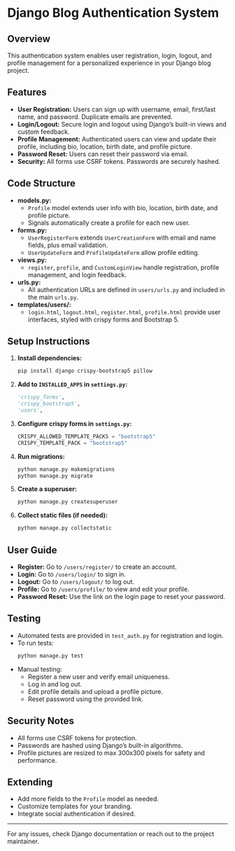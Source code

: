 # Django Blog Authentication System

## Overview

This authentication system enables user registration, login, logout, and profile management for a personalized experience in your Django blog project.

## Features

- **User Registration:** Users can sign up with username, email, first/last name, and password. Duplicate emails are prevented.
- **Login/Logout:** Secure login and logout using Django’s built-in views and custom feedback.
- **Profile Management:** Authenticated users can view and update their profile, including bio, location, birth date, and profile picture.
- **Password Reset:** Users can reset their password via email.
- **Security:** All forms use CSRF tokens. Passwords are securely hashed.

## Code Structure

- **models.py:**
  - `Profile` model extends user info with bio, location, birth date, and profile picture.
  - Signals automatically create a profile for each new user.
- **forms.py:**
  - `UserRegisterForm` extends `UserCreationForm` with email and name fields, plus email validation.
  - `UserUpdateForm` and `ProfileUpdateForm` allow profile editing.
- **views.py:**
  - `register`, `profile`, and `CustomLoginView` handle registration, profile management, and login feedback.
- **urls.py:**
  - All authentication URLs are defined in `users/urls.py` and included in the main `urls.py`.
- **templates/users/:**
  - `login.html`, `logout.html`, `register.html`, `profile.html` provide user interfaces, styled with crispy forms and Bootstrap 5.

## Setup Instructions

1. **Install dependencies:**
   ```bash
   pip install django crispy-bootstrap5 pillow
   ```
2. **Add to `INSTALLED_APPS` in `settings.py`:**
   ```python
   'crispy_forms',
   'crispy_bootstrap5',
   'users',
   ```
3. **Configure crispy forms in `settings.py`:**
   ```python
   CRISPY_ALLOWED_TEMPLATE_PACKS = "bootstrap5"
   CRISPY_TEMPLATE_PACK = "bootstrap5"
   ```
4. **Run migrations:**
   ```bash
   python manage.py makemigrations
   python manage.py migrate
   ```
5. **Create a superuser:**
   ```bash
   python manage.py createsuperuser
   ```
6. **Collect static files (if needed):**
   ```bash
   python manage.py collectstatic
   ```

## User Guide

- **Register:** Go to `/users/register/` to create an account.
- **Login:** Go to `/users/login/` to sign in.
- **Logout:** Go to `/users/logout/` to log out.
- **Profile:** Go to `/users/profile/` to view and edit your profile.
- **Password Reset:** Use the link on the login page to reset your password.

## Testing

- Automated tests are provided in `test_auth.py` for registration and login.
- To run tests:
  ```bash
  python manage.py test
  ```
- Manual testing:
  - Register a new user and verify email uniqueness.
  - Log in and log out.
  - Edit profile details and upload a profile picture.
  - Reset password using the provided link.

## Security Notes

- All forms use CSRF tokens for protection.
- Passwords are hashed using Django’s built-in algorithms.
- Profile pictures are resized to max 300x300 pixels for safety and performance.

## Extending

- Add more fields to the `Profile` model as needed.
- Customize templates for your branding.
- Integrate social authentication if desired.

---

For any issues, check Django documentation or reach out to the project maintainer.
